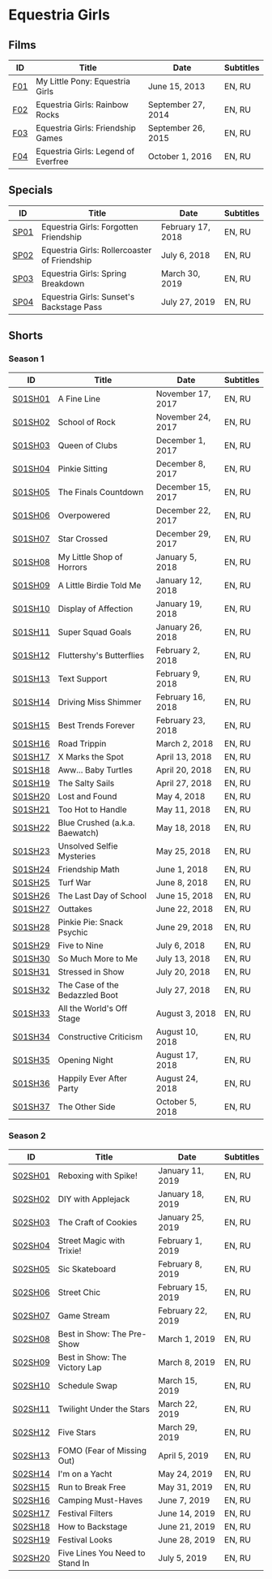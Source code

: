 # Equestria Girls

## Films

| ID     | Title                               | Date               | Subtitles |
|--------|-------------------------------------|--------------------|-----------|
| [F01](/watch/eg/films/f01.md)    | My Little Pony: Equestria Girls     | June 15, 2013      | EN, RU    |
| [F02](/watch/eg/films/f02.md)    | Equestria Girls: Rainbow Rocks      | September 27, 2014 | EN, RU    |
| [F03](/watch/eg/films/f03.md)    | Equestria Girls: Friendship Games   | September 26, 2015 | EN, RU    |
| [F04](/watch/eg/films/f04.md)    | Equestria Girls: Legend of Everfree | October 1, 2016    | EN, RU    |

## Specials

| ID     | Title                                        | Date               | Subtitles |
|--------|----------------------------------------------|--------------------|-----------|
| [SP01](/watch/eg/specials/sp01.md)   | Equestria Girls: Forgotten Friendship        | February 17, 2018  | EN, RU    |
| [SP02](/watch/eg/specials/sp02.md)   | Equestria Girls: Rollercoaster of Friendship | July 6, 2018       | EN, RU    |
| [SP03](/watch/eg/specials/sp03.md)   | Equestria Girls: Spring Breakdown            | March 30, 2019     | EN, RU    |
| [SP04](/watch/eg/specials/sp04.md)   | Equestria Girls: Sunset's Backstage Pass     | July 27, 2019      | EN, RU    |

## Shorts

### Season 1

| ID   | Title                          | Date              | Subtitles |
|------|--------------------------------|-------------------|-----------|
| [S01SH01](/watch/eg/shorts/s01/sh01.md) | A Fine Line                    | November 17, 2017 | EN, RU    |
| [S01SH02](/watch/eg/shorts/s01/sh02.md) | School of Rock                 | November 24, 2017 | EN, RU    |
| [S01SH03](/watch/eg/shorts/s01/sh03.md) | Queen of Clubs                 | December 1, 2017  | EN, RU    |
| [S01SH04](/watch/eg/shorts/s01/sh04.md) | Pinkie Sitting                 | December 8, 2017  | EN, RU    |
| [S01SH05](/watch/eg/shorts/s01/sh05.md) | The Finals Countdown           | December 15, 2017 | EN, RU    |
| [S01SH06](/watch/eg/shorts/s01/sh06.md) | Overpowered                    | December 22, 2017 | EN, RU    |
| [S01SH07](/watch/eg/shorts/s01/sh07.md) | Star Crossed                   | December 29, 2017 | EN, RU    |
| [S01SH08](/watch/eg/shorts/s01/sh08.md) | My Little Shop of Horrors      | January 5, 2018   | EN, RU    |
| [S01SH09](/watch/eg/shorts/s01/sh09.md) | A Little Birdie Told Me        | January 12, 2018  | EN, RU    |
| [S01SH10](/watch/eg/shorts/s01/sh10.md) | Display of Affection           | January 19, 2018  | EN, RU    |
| [S01SH11](/watch/eg/shorts/s01/sh11.md) | Super Squad Goals              | January 26, 2018  | EN, RU    |
| [S01SH12](/watch/eg/shorts/s01/sh12.md) | Fluttershy's Butterflies       | February 2, 2018  | EN, RU    |
| [S01SH13](/watch/eg/shorts/s01/sh13.md) | Text Support                   | February 9, 2018  | EN, RU    |
| [S01SH14](/watch/eg/shorts/s01/sh14.md) | Driving Miss Shimmer           | February 16, 2018 | EN, RU    |
| [S01SH15](/watch/eg/shorts/s01/sh15.md) | Best Trends Forever            | February 23, 2018 | EN, RU    |
| [S01SH16](/watch/eg/shorts/s01/sh16.md) | Road Trippin                   | March 2, 2018     | EN, RU    |
| [S01SH17](/watch/eg/shorts/s01/sh17.md) | X Marks the Spot               | April 13, 2018    | EN, RU    |
| [S01SH18](/watch/eg/shorts/s01/sh18.md) | Aww... Baby Turtles            | April 20, 2018    | EN, RU    |
| [S01SH19](/watch/eg/shorts/s01/sh19.md) | The Salty Sails                | April 27, 2018    | EN, RU    |
| [S01SH20](/watch/eg/shorts/s01/sh20.md) | Lost and Found                 | May 4, 2018       | EN, RU    |
| [S01SH21](/watch/eg/shorts/s01/sh21.md) | Too Hot to Handle              | May 11, 2018      | EN, RU    |
| [S01SH22](/watch/eg/shorts/s01/sh22.md) | Blue Crushed (a.k.a. Baewatch) | May 18, 2018      | EN, RU    |
| [S01SH23](/watch/eg/shorts/s01/sh23.md) | Unsolved Selfie Mysteries      | May 25, 2018      | EN, RU    |
| [S01SH24](/watch/eg/shorts/s01/sh24.md) | Friendship Math                | June 1, 2018      | EN, RU    |
| [S01SH25](/watch/eg/shorts/s01/sh25.md) | Turf War                       | June 8, 2018      | EN, RU    |
| [S01SH26](/watch/eg/shorts/s01/sh26.md) | The Last Day of School         | June 15, 2018     | EN, RU    |
| [S01SH27](/watch/eg/shorts/s01/sh27.md) | Outtakes                       | June 22, 2018     | EN, RU    |
| [S01SH28](/watch/eg/shorts/s01/sh28.md) | Pinkie Pie: Snack Psychic      | June 29, 2018     | EN, RU    |
| [S01SH29](/watch/eg/shorts/s01/sh29.md) | Five to Nine                   | July 6, 2018      | EN, RU    |
| [S01SH30](/watch/eg/shorts/s01/sh30.md) | So Much More to Me             | July 13, 2018     | EN, RU    |
| [S01SH31](/watch/eg/shorts/s01/sh31.md) | Stressed in Show               | July 20, 2018     | EN, RU    |
| [S01SH32](/watch/eg/shorts/s01/sh32.md) | The Case of the Bedazzled Boot | July 27, 2018     | EN, RU    |
| [S01SH33](/watch/eg/shorts/s01/sh33.md) | All the World's Off Stage      | August 3, 2018    | EN, RU    |
| [S01SH34](/watch/eg/shorts/s01/sh34.md) | Constructive Criticism         | August 10, 2018   | EN, RU    |
| [S01SH35](/watch/eg/shorts/s01/sh35.md) | Opening Night                  | August 17, 2018   | EN, RU    |
| [S01SH36](/watch/eg/shorts/s01/sh36.md) | Happily Ever After Party       | August 24, 2018   | EN, RU    |
| [S01SH37](/watch/eg/shorts/s01/sh37.md) | The Other Side                 | October 5, 2018   | EN, RU    |

### Season 2

| ID   | Title                           | Date              | Subtitles |
|------|---------------------------------|-------------------|-----------|
| [S02SH01](/watch/eg/shorts/s02/sh01.md) | Reboxing with Spike!            | January 11, 2019  | EN, RU    |
| [S02SH02](/watch/eg/shorts/s02/sh02.md) | DIY with Applejack              | January 18, 2019  | EN, RU    |
| [S02SH03](/watch/eg/shorts/s02/sh03.md) | The Craft of Cookies            | January 25, 2019  | EN, RU    |
| [S02SH04](/watch/eg/shorts/s02/sh04.md) | Street Magic with Trixie!       | February 1, 2019  | EN, RU    |
| [S02SH05](/watch/eg/shorts/s02/sh05.md) | Sic Skateboard                  | February 8, 2019  | EN, RU    |
| [S02SH06](/watch/eg/shorts/s02/sh06.md) | Street Chic                     | February 15, 2019 | EN, RU    |
| [S02SH07](/watch/eg/shorts/s02/sh07.md) | Game Stream                     | February 22, 2019 | EN, RU    |
| [S02SH08](/watch/eg/shorts/s02/sh08.md) | Best in Show: The Pre-Show      | March 1, 2019     | EN, RU    |
| [S02SH09](/watch/eg/shorts/s02/sh09.md) | Best in Show: The Victory Lap   | March 8, 2019     | EN, RU    |
| [S02SH10](/watch/eg/shorts/s02/sh10.md) | Schedule Swap                   | March 15, 2019    | EN, RU    |
| [S02SH11](/watch/eg/shorts/s02/sh11.md) | Twilight Under the Stars        | March 22, 2019    | EN, RU    |
| [S02SH12](/watch/eg/shorts/s02/sh12.md) | Five Stars                      | March 29, 2019    | EN, RU    |
| [S02SH13](/watch/eg/shorts/s02/sh13.md) | FOMO (Fear of Missing Out)      | April 5, 2019     | EN, RU    |
| [S02SH14](/watch/eg/shorts/s02/sh14.md) | I'm on a Yacht                  | May 24, 2019      | EN, RU    |
| [S02SH15](/watch/eg/shorts/s02/sh15.md) | Run to Break Free               | May 31, 2019      | EN, RU    |
| [S02SH16](/watch/eg/shorts/s02/sh16.md) | Camping Must-Haves              | June 7, 2019      | EN, RU    |
| [S02SH17](/watch/eg/shorts/s02/sh17.md) | Festival Filters                | June 14, 2019     | EN, RU    |
| [S02SH18](/watch/eg/shorts/s02/sh18.md) | How to Backstage                | June 21, 2019     | EN, RU    |
| [S02SH19](/watch/eg/shorts/s02/sh19.md) | Festival Looks                  | June 28, 2019     | EN, RU    |
| [S02SH20](/watch/eg/shorts/s02/sh20.md) | Five Lines You Need to Stand In | July 5, 2019      | EN, RU    |